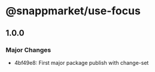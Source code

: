 # @snappmarket/use-focus

## 1.0.0
### Major Changes

- 4bf49e8: First major package publish with change-set
